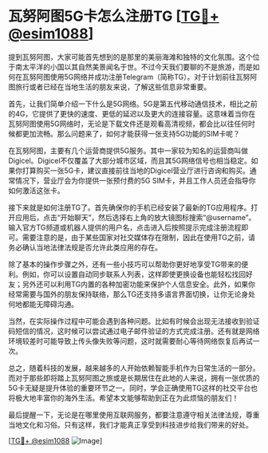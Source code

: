 # 瓦努阿图5G卡怎么注册TG [[TG💪+ @esim1088](https://t.me/s/esim1088)]

提到瓦努阿图，大家可能首先想到的是那里的美丽海滩和独特的文化氛围。这个位于南太平洋的小国以其自然美景闻名于世。不过今天我们要聊的不是旅游，而是如何在瓦努阿图使用5G网络并成功注册Telegram（简称TG）。对于计划前往瓦努阿图旅行或者已经在当地生活的朋友来说，了解这些信息非常重要。

首先，让我们简单介绍一下什么是5G网络。5G是第五代移动通信技术，相比之前的4G，它提供了更快的速度、更低的延迟以及更大的连接容量。这意味着当你在瓦努阿图使用5G网络时，无论是下载文件还是观看高清视频，都会比以往任何时候都更加流畅。那么问题来了，如何才能获得一张支持5G功能的SIM卡呢？

在瓦努阿图，主要有几个运营商提供5G服务。其中一家较为知名的运营商叫做Digicel。Digicel不仅覆盖了大部分城市区域，而且其5G网络信号也相当稳定。如果你打算购买一张5G卡，建议直接前往当地的Digicel营业厅进行咨询和购买。通常情况下，营业厅会为你提供一张预付费的5G SIM卡，并且工作人员还会指导你如何激活这张卡。

接下来就是如何注册TG了。首先确保你的手机已经安装了最新的TG应用程序。打开应用后，点击“开始聊天”，然后选择右上角的放大镜图标搜索“@username”。输入官方TG频道或机器人提供的用户名，点击进入后按照提示完成注册流程即可。需要注意的是，由于某些国家对社交媒体存在限制，因此在使用TG之前，请务必确认当地法律法规是否允许此类应用的存在。

除了基本的操作步骤之外，还有一些小技巧可以帮助你更好地享受TG带来的便利。例如，你可以设置自动同步联系人列表，这样即使更换设备也能轻松找回好友；另外还可以利用TG内置的各种加密功能来保护个人信息安全。此外，如果你经常需要与国外的朋友保持联络，那么TG还支持多语言界面切换，让你无论身处何地都能无障碍沟通。

当然，在实际操作过程中可能会遇到各种问题。比如有时候会出现无法接收到验证码短信的情况，这时候可以尝试通过电子邮件验证的方式完成注册。还有就是网络环境较差时可能导致上传头像失败等问题，这时就需要耐心等待网络恢复后再试一次。

总之，随着科技的发展，越来越多的人开始依赖智能手机作为日常生活的一部分。而对于那些即将踏上瓦努阿图之旅或是长期居住在此地的人来说，拥有一张优质的5G卡无疑是提升体验的重要环节之一。同时，学会正确使用TG这样的社交平台也将极大地丰富你的海外生活。希望本文能够帮助到正在为此烦恼的朋友们！

最后提醒一下，无论是在哪里使用互联网服务，都要注意遵守相关法律法规，尊重当地文化和习俗。只有这样，我们才能真正享受到科技进步给我们带来的好处。

[[TG💪+ @esim1088](https://t.me/s/esim1088) ![Image](https://i.postimg.cc/4NQfJmqS/Snipaste-2025-05-13-00-14-12.png)]